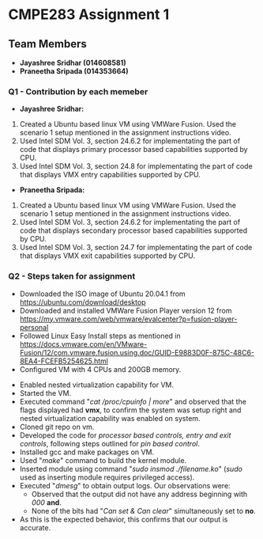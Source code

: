 # CMPE283 Assignment 1

## Team Members
* **Jayashree Sridhar (014608581)**
* **Praneetha Sripada (014353664)**

### Q1 - Contribution by each memeber
* **Jayashree Sridhar:** 
1. Created a Ubuntu based linux VM using VMWare Fusion. Used the scenario 1 setup mentioned in the assignment instructions video.
2. Used Intel SDM Vol. 3, section 24.6.2 for implementating the part of code that displays primary processor based capabilities supported by CPU.
3. Used Intel SDM Vol. 3, section 24.8 for implementating the part of code that displays VMX entry capabilities supported by CPU.

* **Praneetha Sripada:**  
1. Created a Ubuntu based linux VM using VMWare Fusion. Used the scenario 1 setup mentioned in the assignment instructions video.
2. Used Intel SDM Vol. 3, section 24.6.2 for implementating the part of code that displays secondary processor based capabilities supported by CPU.
3. Used Intel SDM Vol. 3, section 24.7 for implementating the part of code that displays VMX exit capabilities supported by CPU.

  
  

### Q2 - Steps taken for assignment
- Downloaded the ISO image of Ubuntu 20.04.1 from https://ubuntu.com/download/desktop
- Downloaded and installed VMWare Fusion Player version 12 from https://my.vmware.com/web/vmware/evalcenter?p=fusion-player-personal
- Followed Linux Easy Install steps as mentioned in https://docs.vmware.com/en/VMware-Fusion/12/com.vmware.fusion.using.doc/GUID-E9883D0F-875C-48C6-8EA4-FCEFB5254625.html
- Configured VM with 4 CPUs and 200GB memory.
* Enabled nested virtualization capability for VM.
* Started the VM.
* Executed command "*cat /proc/cpuinfo | more*" and observed that the flags displayed had **vmx**, to confirm the system was setup right and nested virtualization capability was enabled on system.
* Cloned git repo on vm.
* Developed the code for *processor based controls, entry and exit controls*, following steps outlined for *pin based control*.
* Installed gcc and make packages on VM.
* Used "*make*" command to build the kernel module.
* Inserted module using command "*sudo insmod ./filename.ko*" (*sudo* used as inserting module requires privileged access).
* Executed "*dmesg*" to obtain output logs. Our observations were:
  * Observed that the output did not have any address beginning with *000* **and**.
  * None of the bits had "*Can set & Can clear*" simultaneously set to **no**.
* As this is the expected behavior, this confirms that our output is accurate.






